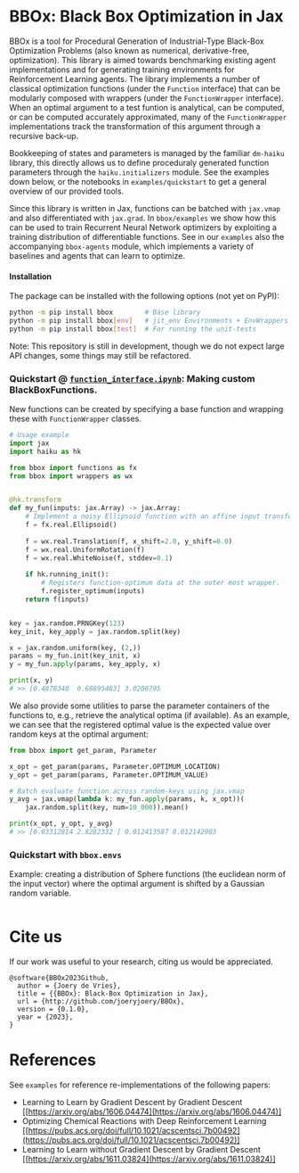 # BBOx: Black Box Optimization in Jax

BBOx is a tool for Procedural Generation of Industrial-Type Black-Box Optimization Problems
(also known as numerical, derivative-free, optimization). This library is aimed towards
benchmarking existing agent implementations and for generating training
environments for Reinforcement Learning agents. The library implements a number of classical 
optimization functions (under the `Function` interface) that can be modularly
composed with wrappers (under the `FunctionWrapper` interface). 
When an optimal argument to a test funtion is analytical, can be computed, or
can be computed accurately approximated, many of the `FunctionWrapper` implementations 
track the transformation of this argument through a recursive back-up. 

Bookkeeping of states and parameters is managed by the familiar `dm-haiku` library, 
this directly allows us to define proceduraly generated function parameters through the 
`haiku.initializers` module. See the examples down below, or the notebooks in 
`examples/quickstart` to get a general overview of our provided tools.

Since this library is written in Jax, functions can be batched with `jax.vmap` and also 
differentiated with `jax.grad`. In `bbox/examples` we show how this can be used to train
Recurrent Neural Network optimizers by exploiting a training distribution of differentiable
functions. See in our `examples` also the accompanying `bbox-agents` module, which implements
a variety of baselines and agents that can learn to optimize.

#### Installation
The package can be installed with the following options (not yet on PyPI):
```bash
python -m pip install bbox        # Base library
python -m pip install bbox[env]   # jit_env Environments + EnvWrappers
python -m pip install bbox[test]  # For running the unit-tests
```

Note: This repository is still in development, though we do not expect large API changes, some
things may still be refactored.


### Quickstart @ [`function_interface.ipynb`](https://github.com/joeryjoery/bbox/blob/main/examples/quickstart/function_interface.ipynb): Making custom BlackBoxFunctions.

New functions can be created by specifying a base function and wrapping these with
`FunctionWrapper` classes.

```python
# Usage example
import jax
import haiku as hk

from bbox import functions as fx
from bbox import wrappers as wx


@hk.transform
def my_fun(inputs: jax.Array) -> jax.Array:
    # Implement a noisy Ellipsoid function with an affine input transformation.
    f = fx.real.Ellipsoid() 
    
    f = wx.real.Translation(f, x_shift=2.0, y_shift=0.0)
    f = wx.real.UniformRotation(f)
    f = wx.real.WhiteNoise(f, stddev=0.1)
    
    if hk.running_init():
        # Registers function-optimum data at the outer most wrapper.
        f.register_optimum(inputs)
    return f(inputs)


key = jax.random.PRNGKey(123)
key_init, key_apply = jax.random.split(key)

x = jax.random.uniform(key, (2,))
params = my_fun.init(key_init, x)
y = my_fun.apply(params, key_apply, x)

print(x, y)
# >> [0.4878348  0.68895483] 3.0206795
```

We also provide some utilities to parse the parameter containers of the functions to, e.g., 
retrieve the analytical optima (if available). As an example, we can see that the registered
optimal value is the expected value over random keys at the optimal argument:

```python
from bbox import get_param, Parameter

x_opt = get_param(params, Parameter.OPTIMUM_LOCATION)
y_opt = get_param(params, Parameter.OPTIMUM_VALUE)

# Batch evaluate function across random-keys using jax.vmap
y_avg = jax.vmap(lambda k: my_fun.apply(params, k, x_opt))(
    jax.random.split(key, num=10_000)).mean()

print(x_opt, y_opt, y_avg)
# >> [0.03312814 2.8282332 ] 0.012413587 0.012142903
```

### Quickstart with `bbox.envs`

Example: creating a distribution of Sphere functions (the euclidean norm 
of the input vector) where the optimal argument is shifted by a Gaussian 
random variable.

```python

```


# Cite us

If our work was useful to your research, citing us would be appreciated.

```
@software{BBOx2023Github,
  author = {Joery de Vries},
  title = {{BBOx}: Black-Box Optimization in Jax},
  url = {http://github.com/joeryjoery/BBOx},
  version = {0.1.0},
  year = {2023},
}
```

# References

See `examples` for reference re-implementations of the following papers:

- Learning to Learn by Gradient Descent by Gradient Descent [[https://arxiv.org/abs/1606.04474](https://arxiv.org/abs/1606.04474)]
- Optimizing Chemical Reactions with Deep Reinforcement Learning [[https://pubs.acs.org/doi/full/10.1021/acscentsci.7b00492](https://pubs.acs.org/doi/full/10.1021/acscentsci.7b00492)]
- Learning to Learn without Gradient Descent by Gradient Descent [[https://arxiv.org/abs/1611.03824](https://arxiv.org/abs/1611.03824)]
